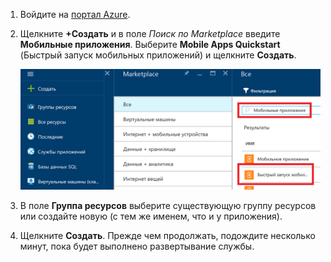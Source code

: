 1. Войдите на [портал Azure].

2. Щелкните **+Создать** и в поле _Поиск по Marketplace_ введите **Мобильные приложения**. Выберите **Mobile Apps Quickstart** (Быстрый запуск мобильных приложений) и щелкните **Создать**.

	![Портал Azure с выделенным пунктом "Mobile Apps Quickstart" (Быстрый запуск мобильных приложений)](./media/app-service-mobile-dotnet-backend-create-new-service/search-mobile-apps-quickstart.png)


3. В поле **Группа ресурсов** выберите существующую группу ресурсов или создайте новую (с тем же именем, что и у приложения).
 
4. Щелкните **Создать**. Прежде чем продолжать, подождите несколько минут, пока будет выполнено развертывание службы.

<!-- URLs. -->
[портал Azure]: https://portal.azure.com/

<!---HONumber=AcomDC_0803_2016---->